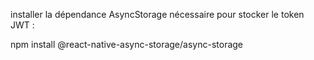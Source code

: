 
installer la dépendance AsyncStorage nécessaire pour stocker le token JWT : 

npm install @react-native-async-storage/async-storage